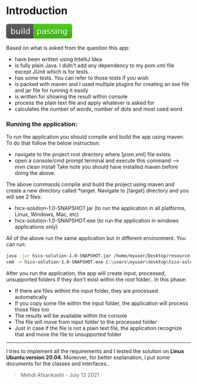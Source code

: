 # **Introduction**

![Build Status](passing.svg)

Based on what is asked from the question this app:
- have been written using IntelliJ Idea
- is fully plain Java. I didn't add any dependency to my pom.xml file except JUnit which is for tests.
- has some tests. You can refer to those tests if you wish
- is packed with maven and I used multiple plugins for creating an exe file and jar file for running it easily
- is written for showing the result within console
- process the plain text file and apply whatever is asked for
- calculates the number of words, number of dots and most used word

### Running the application:
To run the application you should compile and build the app using maven. To do that follow the below instruction:

- navigate to the project root directory where [pom.xml] file exists.
- open a console/cmd prompt terminal and execute this command --> mvn clean install
Take note you should have installed maven before doing the above.

The above commands compile and build the project using maven and create a new directory called *target.
Navigate to [target] directory and you will see 2 files:

- hicx-solution-1.0-SNAPSHOT.jar (to run the application in all platforms, Linux, Windows, Mac, etc)
- hicx-solution-1.0-SNAPSHOT.exe (to run the application in windows applications only)

All of the above run the same application but in different environment. You can run:
```sh
java -jar hicx-solution-1.0-SNAPSHOT.jar /home/myuser/Desktop/resource-dir
cmd -> hicx-solution-1.0-SNAPSHOT.exe C:\users\myuser\desktop\hicx-solution-1.0-SNAPSHOT.exe C:\Path\To\Root\Resource\Directory
```
After you run the application, the app will create input, processed, unsupported folders if they don't exist within the root folder..
In this phase:
- If there are files withint the input folder, they are processed automatically
- If you copy some file within the input folder, the application will process those files too
- The results will be available within the console
- The file will move from input folder to the processed folder
- Just in case if the file is not a plain text file, the application recognize that and move the file to unsupported folder 

---

I tries to implement all the requirements and I tested the solution on **Linux Ubuntu version 20.04**. Moreover, for better explanation, I put some documents for the classes and interfaces..



> Mehdi Afsarikashi - July 13 2021